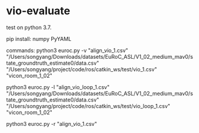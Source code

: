 # vio-evaluate

test on python 3.7.

pip install:
numpy
PyYAML

commands:
python3 euroc.py -v "align_vio_1.csv"  "/Users/songyang/Downloads/datasets/EuRoC_ASL/V1_02_medium_mav0/state_groundtruth_estimate0/data.csv" "/Users/songyang/project/code/ros/catkin_ws/test/vio_1.csv" "vicon_room_1_02"

python3 euroc.py -l "align_vio_loop_1.csv"  "/Users/songyang/Downloads/datasets/EuRoC_ASL/V1_02_medium_mav0/state_groundtruth_estimate0/data.csv" "/Users/songyang/project/code/ros/catkin_ws/test/vio_loop_1.csv" "vicon_room_1_02"

python3 euroc.py -r "align_vio_1.csv"
